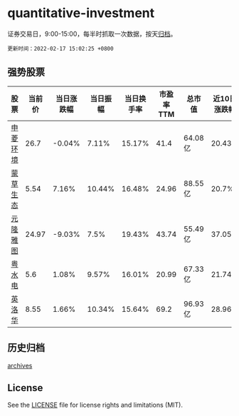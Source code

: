 # quantitative-investment

证券交易日，9:00-15:00，每半时抓取一次数据，按天[归档](archives)。

`更新时间：2022-02-17 15:02:25 +0800`

## 强势股票

|股票|当前价|当日涨跌幅|当日振幅|当日换手率|市盈率TTM|总市值|近10日涨跌幅|
|----|----|----|----|----|----|----|----|
|[申菱环境](https://xueqiu.com/S/SZ301018)|26.7|-0.04%|7.11%|15.17%|41.4|64.08亿|20.43%|
|[蒙草生态](https://xueqiu.com/S/SZ300355)|5.54|7.16%|10.44%|16.48%|24.96|88.55亿|20.7%|
|[元隆雅图](https://xueqiu.com/S/SZ002878)|24.97|-9.03%|7.5%|19.43%|43.74|55.49亿|37.05%|
|[粤水电](https://xueqiu.com/S/SZ002060)|5.6|1.08%|9.57%|16.01%|20.99|67.33亿|21.74%|
|[英洛华](https://xueqiu.com/S/SZ000795)|8.55|1.66%|10.34%|15.64%|69.2|96.93亿|28.96%|

## 历史归档

[archives](archives)

## License

See the [LICENSE](LICENSE) file for license rights and limitations (MIT).